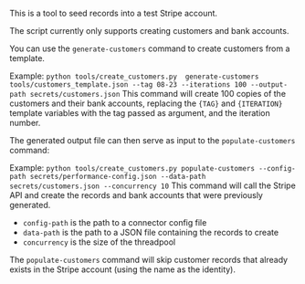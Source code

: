 This is a tool to seed records into a test Stripe account.

The script currently only supports creating customers and bank accounts.

You can use the `generate-customers` command to create customers from a template.

Example:
`python tools/create_customers.py  generate-customers tools/customers_template.json --tag 08-23 --iterations 100 --output-path secrets/customers.json`
This command will create 100 copies of the customers and their bank accounts, replacing the `{TAG}` and `{ITERATION}` template variables with the tag passed as argument, and the iteration number.

The generated output file can then serve as input to the `populate-customers` command:

Example:
`python tools/create_customers.py populate-customers --config-path secrets/performance-config.json --data-path secrets/customers.json --concurrency 10`
This command will call the Stripe API and create the records and bank accounts that were previously generated.
- `config-path` is the path to a connector config file
- `data-path` is the path to a JSON file containing the records to create
- `concurrency` is the size of the threadpool

The `populate-customers` command will skip customer records that already exists in the Stripe account (using the name as the identity).